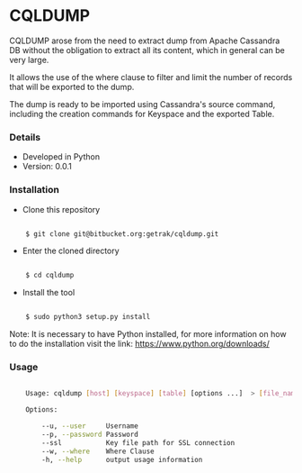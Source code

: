 # CQLDUMP #

CQLDUMP arose from the need to extract dump from Apache Cassandra DB without the obligation to extract all its content, which in general can be very large.

It allows the use of the where clause to filter and limit the number of records that will be exported to the dump.

The dump is ready to be imported using Cassandra's source command, including the creation commands for Keyspace and the exported Table.

### Details ###

* Developed in Python
* Version: 0.0.1

### Installation ###

* Clone this repository
```bash

    $ git clone git@bitbucket.org:getrak/cqldump.git

```
* Enter the cloned directory
```bash

    $ cd cqldump

```
* Install the tool
```bash

    $ sudo python3 setup.py install

```
Note: It is necessary to have Python installed, for more information on how to do the installation visit the link: https://www.python.org/downloads/

### Usage ###

```bash

    Usage: cqldump [host] [keyspace] [table] [options ...]  > [file_name.cql]

    Options:

		--u, --user		Username
		--p, --password	Password
		--ssl			Key file path for SSL connection
		--w, --where	Where Clause
		-h, --help      output usage information
        
```